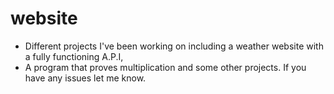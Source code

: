 # website


- Different projects I've been working on including a weather website with a fully functioning A.P.I,
- A program that proves multiplication and some other projects. If you have any issues let me know.
